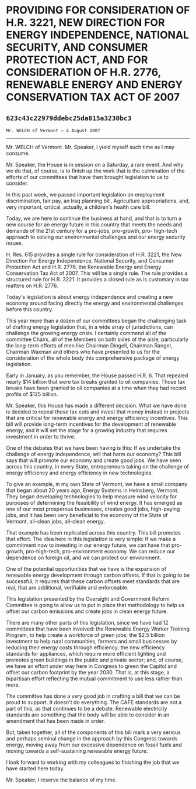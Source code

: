# PROVIDING FOR CONSIDERATION OF H.R. 3221, NEW DIRECTION FOR ENERGY  INDEPENDENCE, NATIONAL SECURITY, AND CONSUMER PROTECTION ACT, AND FOR  CONSIDERATION OF H.R. 2776, RENEWABLE ENERGY AND ENERGY CONSERVATION  TAX ACT OF 2007
## `623c43c22979ddebc25da815a3230bc3`
`Mr. WELCH of Vermont — 4 August 2007`

---


Mr. WELCH of Vermont. Mr. Speaker, I yield myself such time as I may 
consume.

Mr. Speaker, the House is in session on a Saturday, a rare event. And 
why we do that, of course, is to finish up the work that is the 
culmination of the efforts of our committees that have then brought 
legislation to us to consider.

In this past week, we passed important legislation on employment 
discrimination, fair pay, an Iraq planning bill, Agriculture 
appropriations, and, very important, critical, actually, a children's 
health care bill.

Today, we are here to continue the business at hand, and that is to 
turn a new course for an energy future in this country that meets the 
needs and demands of the 21st century for a pro-jobs, pro-growth, pro-
high-tech approach to solving our environmental challenges and our 
energy security issues.

H. Res. 615 provides a single rule for consideration of H.R. 3221, 
the New Direction For Energy Independence, National Security, and 
Consumer Protection Act and H.R. 2776, the Renewable Energy and Energy 
Conservation Tax Act of 2007. This will be a single rule. The rule 
provides a structured rule for H.R. 3221. It provides a closed rule as 
is customary in tax matters on H.R. 2776.

Today's legislation is about energy independence and creating a new 
economy around facing directly the energy and environmental challenges 
before this country.

This year more than a dozen of our committees began the challenging 
task of drafting energy legislation that, in a wide array of 
jurisdictions, can challenge the growing energy crisis. I certainly 
commend all of the committee Chairs, all of the Members on both sides 
of the aisle, particularly the long-term efforts of men like Chairman 
Dingell, Chairman Rangel, Chairman Waxman and others who have presented 
to us for the consideration of the whole body this comprehensive 
package of energy legislation.

Early in January, as you remember, the House passed H.R. 6. That 
repealed nearly $14 billion that were tax breaks granted to oil 
companies. Those tax breaks have been granted to oil companies at a 
time when they had record profits of $125 billion.

Mr. Speaker, this House has made a different decision. What we have 
done is decided to repeal those tax cuts and invest that money instead 
in projects that are critical for renewable energy and energy 
efficiency incentives. This bill will provide long-term incentives for 
the development of renewable energy, and it will set the stage for a 
growing industry that requires investment in order to thrive.

One of the debates that we have been having is this: If we undertake 
the challenge of energy independence, will that harm our economy? This 
bill says that will promote our economy and create good jobs. We have 
seen across this country, in every State, entrepreneurs taking on the 
challenge of energy efficiency and energy efficiency in new 
technologies.

To give an example, in my own State of Vermont, we have a small 
company that began about 20 years ago, Energy Systems in Heinsberg, 
Vermont. They began developing technologies to help measure wind 
velocity for purposes of determining the feasibility of wind energy. It 
has emerged as one of our most prosperous businesses, creates good 
jobs, high-paying jobs, and it has been very beneficial to the economy 
of the State of Vermont, all-clean jobs, all-clean energy.

That example has been replicated across this country. This bill 
promotes that effort. The idea here in this legislation is very simple: 
If we make a commitment now to investing in our energy future, we can 
have that pro-growth, pro-high-tech, pro-environment economy. We can 
reduce our dependence on foreign oil, and we can protect our 
environment.

One of the potential opportunities that we have is the expansion of 
renewable energy development through carbon offsets. If that is going 
to be successful, it requires that these carbon offsets meet standards 
that are real, that are additional, verifiable and enforceable.

This legislation presented by the Oversight and Government Reform 
Committee is going to allow us to put in place that methodology to help 
us offset our carbon emissions and create jobs in clean energy future.

There are many other parts of this legislation, since we have had 12 
committees that have been involved: the Renewable Energy Worker 
Training Program, to help create a workforce of green jobs; the $2.5 
billion investment to help rural communities, farmers and small 
businesses by reducing their energy costs through efficiency; the new 
efficiency standards for appliances, which require more efficient 
lighting and promotes green buildings in the public and private sector; 
and, of course, we have an effort under way here in Congress to green 
the Capitol and offset our carbon footprint by the year 2030. That is, 
at this stage, a bipartisan effort reflecting the mutual commitment to 
use less rather than more.



The committee has done a very good job in crafting a bill that we can 
be proud to support. It doesn't do everything. The CAFE standards are 
not a part of this, as that continues to be a debate. Renewable 
electricity standards are something that the body will be able to 
consider in an amendment that has been made in order.

But, taken together, all of the components of this bill mark a very 
serious and perhaps seminal change in the approach by this Congress 
towards energy, moving away from our excessive dependence on fossil 
fuels and moving towards a self-sustaining renewable energy future.

I look forward to working with my colleagues to finishing the job 
that we have started here today.

Mr. Speaker, I reserve the balance of my time.
